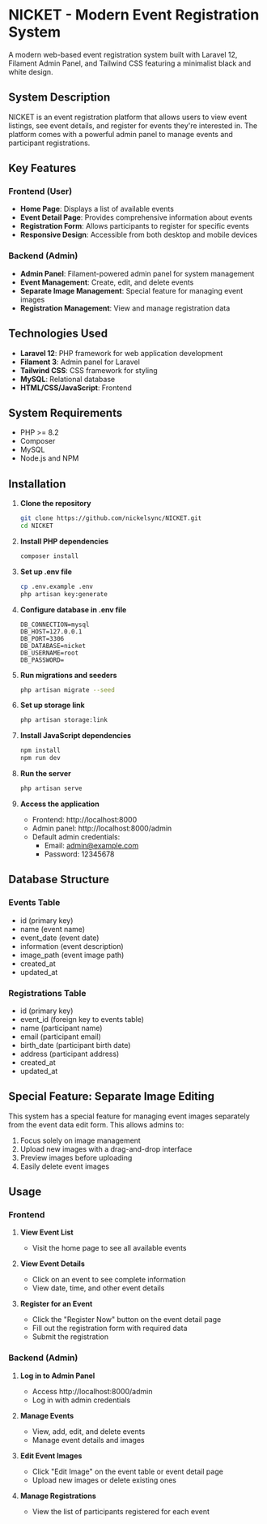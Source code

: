 # NICKET - Modern Event Registration System

A modern web-based event registration system built with Laravel 12, Filament Admin Panel, and Tailwind CSS featuring a minimalist black and white design.

## System Description

NICKET is an event registration platform that allows users to view event listings, see event details, and register for events they're interested in. The platform comes with a powerful admin panel to manage events and participant registrations.

## Key Features

### Frontend (User)
- **Home Page**: Displays a list of available events
- **Event Detail Page**: Provides comprehensive information about events
- **Registration Form**: Allows participants to register for specific events
- **Responsive Design**: Accessible from both desktop and mobile devices

### Backend (Admin)
- **Admin Panel**: Filament-powered admin panel for system management
- **Event Management**: Create, edit, and delete events
- **Separate Image Management**: Special feature for managing event images
- **Registration Management**: View and manage registration data

## Technologies Used

- **Laravel 12**: PHP framework for web application development
- **Filament 3**: Admin panel for Laravel
- **Tailwind CSS**: CSS framework for styling
- **MySQL**: Relational database
- **HTML/CSS/JavaScript**: Frontend

## System Requirements

- PHP >= 8.2
- Composer
- MySQL
- Node.js and NPM

## Installation

1. **Clone the repository**
   ```bash
   git clone https://github.com/nickelsync/NICKET.git
   cd NICKET
   ```

2. **Install PHP dependencies**
   ```bash
   composer install
   ```

3. **Set up .env file**
   ```bash
   cp .env.example .env
   php artisan key:generate
   ```

4. **Configure database in .env file**
   ```
   DB_CONNECTION=mysql
   DB_HOST=127.0.0.1
   DB_PORT=3306
   DB_DATABASE=nicket
   DB_USERNAME=root
   DB_PASSWORD=
   ```

5. **Run migrations and seeders**
   ```bash
   php artisan migrate --seed
   ```

6. **Set up storage link**
   ```bash
   php artisan storage:link
   ```

7. **Install JavaScript dependencies**
   ```bash
   npm install
   npm run dev
   ```

8. **Run the server**
   ```bash
   php artisan serve
   ```

9. **Access the application**
   - Frontend: http://localhost:8000
   - Admin panel: http://localhost:8000/admin
   - Default admin credentials:
     - Email: admin@example.com
     - Password: 12345678

## Database Structure

### Events Table
- id (primary key)
- name (event name)
- event_date (event date)
- information (event description)
- image_path (event image path)
- created_at
- updated_at

### Registrations Table
- id (primary key)
- event_id (foreign key to events table)
- name (participant name)
- email (participant email)
- birth_date (participant birth date)
- address (participant address)
- created_at
- updated_at

## Special Feature: Separate Image Editing

This system has a special feature for managing event images separately from the event data edit form. This allows admins to:

1. Focus solely on image management
2. Upload new images with a drag-and-drop interface
3. Preview images before uploading
4. Easily delete event images

## Usage

### Frontend

1. **View Event List**
   - Visit the home page to see all available events

2. **View Event Details**
   - Click on an event to see complete information
   - View date, time, and other event details

3. **Register for an Event**
   - Click the "Register Now" button on the event detail page
   - Fill out the registration form with required data
   - Submit the registration

### Backend (Admin)

1. **Log in to Admin Panel**
   - Access http://localhost:8000/admin
   - Log in with admin credentials

2. **Manage Events**
   - View, add, edit, and delete events
   - Manage event details and images

3. **Edit Event Images**
   - Click "Edit Image" on the event table or event detail page
   - Upload new images or delete existing ones

4. **Manage Registrations**
   - View the list of participants registered for each event
